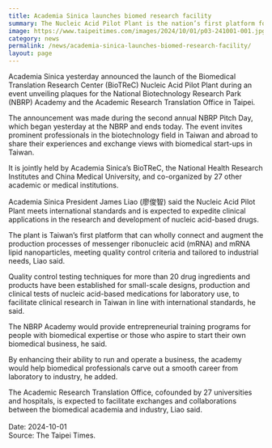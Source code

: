 ```yaml
---
title: Academia Sinica launches biomed research facility
summary: The Nucleic Acid Pilot Plant is the nation’s first platform for producing mRNA and mRNA-LP for industrial needs, Academia Sinica’s president said
image: https://www.taipeitimes.com/images/2024/10/01/p03-241001-001.jpg
category: news
permalink: /news/academia-sinica-launches-biomed-research-facility/
layout: page
---
```


Academia Sinica yesterday announced the launch of the Biomedical Translation Research Center (BioTReC) Nucleic Acid Pilot Plant during an event unveiling plaques for the National Biotechnology Research Park (NBRP) Academy and the Academic Research Translation Office in Taipei.

The announcement was made during the second annual NBRP Pitch Day, which began yesterday at the NBRP and ends today. The event invites prominent professionals in the biotechnology field in Taiwan and abroad to share their experiences and exchange views with biomedical start-ups in Taiwan.

It is jointly held by Academia Sinica’s BioTReC, the National Health Research Institutes and China Medical University, and co-organized by 27 other academic or medical institutions.

Academia Sinica President James Liao (廖俊智) said the Nucleic Acid Pilot Plant meets international standards and is expected to expedite clinical applications in the research and development of nucleic acid-based drugs.

The plant is Taiwan’s first platform that can wholly connect and augment the production processes of messenger ribonucleic acid (mRNA) and mRNA lipid nanoparticles, meeting quality control criteria and tailored to industrial needs, Liao said.

Quality control testing techniques for more than 20 drug ingredients and products have been established for small-scale designs, production and clinical tests of nucleic acid-based medications for laboratory use, to facilitate clinical research in Taiwan in line with international standards, he said.

The NBRP Academy would provide entrepreneurial training programs for people with biomedical expertise or those who aspire to start their own biomedical business, he said.

By enhancing their ability to run and operate a business, the academy would help biomedical professionals carve out a smooth career from laboratory to industry, he added.

The Academic Research Translation Office, cofounded by 27 universities and hospitals, is expected to facilitate exchanges and collaborations between the biomedical academia and industry, Liao said.
<br/>
<br/>
Date: 2024-10-01
<br/>
Source: The Taipei Times.
